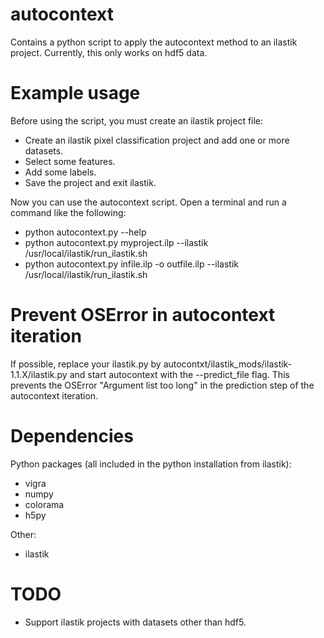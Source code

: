 autocontext
===========

Contains a python script to apply the autocontext method to an ilastik project. Currently, this only works on hdf5 data.

Example usage
=============

Before using the script, you must create an ilastik project file:
* Create an ilastik pixel classification project and add one or more datasets.
* Select some features.
* Add some labels.
* Save the project and exit ilastik.

Now you can use the autocontext script. Open a terminal and run a command like the following:
* python autocontext.py --help
* python autocontext.py myproject.ilp --ilastik /usr/local/ilastik/run_ilastik.sh
* python autocontext.py infile.ilp -o outfile.ilp --ilastik /usr/local/ilastik/run_ilastik.sh

Prevent OSError in autocontext iteration
========================================
If possible, replace your ilastik.py by autocontxt/ilastik_mods/ilastik-1.1.X/ilastik.py and start autocontext with the --predict_file flag. This prevents the OSError "Argument list too long" in the prediction step of the autocontext iteration.

Dependencies
============

Python packages (all included in the python installation from ilastik):
* vigra
* numpy
* colorama
* h5py

Other:
* ilastik

TODO
====
* Support ilastik projects with datasets other than hdf5.

